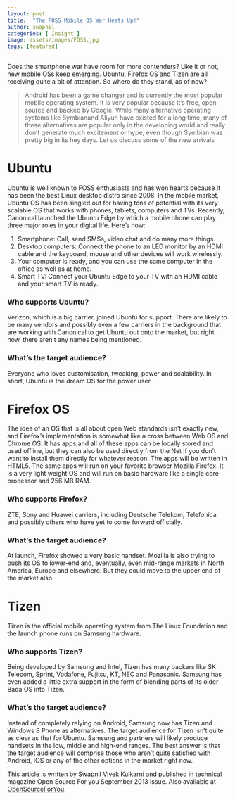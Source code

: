 ```yaml
---
layout: post
title:  "The FOSS Mobile OS War Heats Up!"
author: swapnil
categories: [ Insight ]
image: assets/images/FOSS.jpg
tags: [featured]
---
```

Does the smartphone war have room for more contenders? Like it or not, new mobile OSs keep emerging. Ubuntu, Firefox OS and Tizen are all receiving quite a bit of attention. So where do they stand, as of now?

>Android has been a game changer and is currently the most popular mobile operating system. It is very popular because it’s free, open source and backed by Google. While many alternative operating systems like Symbianand Aliyun have existed for a long time, many of these alternatives are popular only in the developing world and really don’t generate much excitement or hype, even though Symbian was pretty big in its hey days.
Let us discuss some of the new arrivals

# Ubuntu
 Ubuntu is well known to FOSS enthusiasts and has won hearts because it has been the best Linux desktop distro since 2008.
In the mobile market, Ubuntu OS has been singled out for having tons of potential with its very scalable OS that works
with phones, tablets, computers and TVs. Recently, Canonical launched the Ubuntu Edge by which a mobile phone can play three major roles in your digital life.
Here’s how:
1. Smartphone: Call, send SMSs, video chat and do many more things.
2. Desktop computers: Connect the phone to an LED monitor by an HDMI cable and the keyboard, mouse and other devices will work wirelessly. 
3. Your computer is ready, and you can use the same computer in the office as well as at home.
4. Smart TV: Connect your Ubuntu Edge to your TV with an HDMI cable and your smart TV is ready.
### Who supports Ubuntu?
Verizon, which is a big carrier, joined Ubuntu for support. There are likely to be many vendors and possibly even a few carriers in the background that are working with Canonical to get Ubuntu out onto the market, but right now, there aren’t any names being mentioned.
### What’s the target audience?
Everyone who loves customisation, tweaking, power and scalability. In short, Ubuntu is the dream OS for the power user

# Firefox OS
The idea of an OS that is all about open Web standards isn’t exactly new, and Firefox’s implementation is somewhat like a cross between Web OS and Chrome OS. It has apps,and all of these apps can be locally stored and used offline, but they can also be used directly from the Net if you don’t want to install them directly for whatever reason. The apps will be written in HTML5. The same apps will run on your favorite browser Mozilla Firefox. It is a very light weight OS and will run on basic hardware like a single core processor and 256 MB RAM.
### Who supports Firefox?
ZTE, Sony and Huawei carriers, including Deutsche Telekom, Telefonica and possibly others who have yet to come forward officially.
### What’s the target audience?
At launch, Firefox showed a very basic handset. Mozilla is also trying to push its OS to lower-end and, eventually, even mid-range markets in North America, Europe and elsewhere. But they could move to the upper end of the market also.


# Tizen
Tizen is the official mobile operating system from The Linux Foundation and the launch phone runs on Samsung hardware.
### Who supports Tizen?
Being developed by Samsung and Intel, Tizen has many backers like SK Telecom, Sprint, Vodafone, Fujitsu, KT, NEC and Panasonic. Samsung has even added a little extra support in the form of blending parts of its older Bada OS into Tizen.
### What’s the target audience?
Instead of completely relying on Android, Samsung now has Tizen and Windows 8 Phone as alternatives. The target audience for Tizen isn’t quite as clear as that for Ubuntu. Samsung and partners will likely produce handsets in the low, middle and high-end ranges. The best answer is that the target audience will comprise those who aren’t quite satisfied with Android, iOS or any of the other options in the market right now.

This article is written by Swapnil Vivek Kulkarni and published in technical magazine Open Source For you September 2013 issue. Also available at [OpenSourceForYou](http://bit.ly/366F555).

